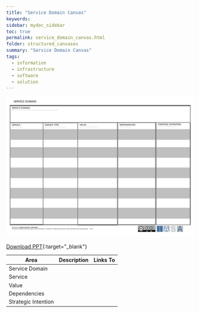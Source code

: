 ```yaml
---
title: "Service Domain Canvas"
keywords: 
sidebar: mydoc_sidebar
toc: true
permalink: service_domain_canvas.html
folder: structured_canvases
summary: "Service Domain Canvas"
tags: 
  - information
  - infrastructure
  - software
  - solution
---
```


![image001](media/service_domain_canvas001.svg)

[Download PPT](media/ppt/service_domain_canvas.ppt){:target="_blank"}

| Area                | Description | Links To |
| ------------------- | ----------- | -------- |
| Service Domain      |             |          |
| Service             |             |          |
| Value               |             |          |
| Dependencies        |             |          |
| Strategic Intention |             |          |
